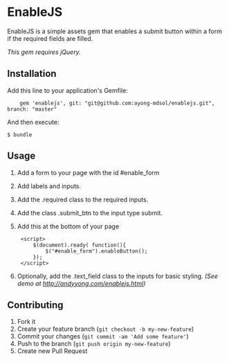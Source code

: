 # EnableJS

EnableJS is a simple assets gem that enables a submit button within a form if
the required fields are filled.

*This gem requires jQuery.*

## Installation

Add this line to your application's Gemfile:

		gem 'enablejs', git: "git@github.com:ayong-mdsol/enablejs.git", branch: "master"

And then execute:

    $ bundle


## Usage

1. Add a form to your page with the id #enable_form
2. Add labels and inputs.
3. Add the .required class to the required inputs.
4. Add the class .submit_btn to the input type submit.
5. Add this at the bottom of your page 
	
		<script>
			$(document).ready( function(){
				$("#enable_form").enableButton();
			});
		</script>
	
6. Optionally, add the .text_field class to the inputs for basic styling. 
*(See demo at http://andyyong.com/enablejs.html)*

## Contributing

1. Fork it
2. Create your feature branch (`git checkout -b my-new-feature`)
3. Commit your changes (`git commit -am 'Add some feature'`)
4. Push to the branch (`git push origin my-new-feature`)
5. Create new Pull Request
